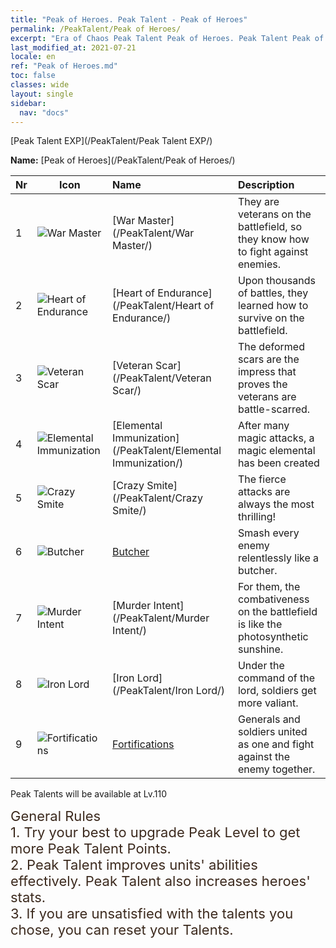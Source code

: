 ```yaml
---
title: "Peak of Heroes. Peak Talent - Peak of Heroes"
permalink: /PeakTalent/Peak of Heroes/
excerpt: "Era of Chaos Peak Talent Peak of Heroes. Peak Talent Peak of Heroes. Peak of Heroes"
last_modified_at: 2021-07-21
locale: en
ref: "Peak of Heroes.md"
toc: false
classes: wide
layout: single
sidebar:
  nav: "docs"
---
```


  [Peak Talent EXP](/PeakTalent/Peak Talent EXP/)

  **Name:** [Peak of Heroes](/PeakTalent/Peak of Heroes/)

  | Nr | Icon | Name | Description |
  |:---|------|:-----------|:-----------|
  | 1 | ![War Master](/images/pt/talent_1001.png) | [War Master](/PeakTalent/War Master/) | They are veterans on the battlefield, so they know how to fight against enemies. |
  | 2 | ![Heart of Endurance](/images/pt/talent_1002.png) | [Heart of Endurance](/PeakTalent/Heart of Endurance/) | Upon thousands of battles, they learned how to survive on the battlefield. |
  | 3 | ![Veteran Scar](/images/pt/talent_1003.png) | [Veteran Scar](/PeakTalent/Veteran Scar/) | The deformed scars are the impress that proves the veterans are battle-scarred. |
  | 4 | ![Elemental Immunization](/images/pt/talent_1004.png) | [Elemental Immunization](/PeakTalent/Elemental Immunization/) | After many magic attacks, a magic elemental has been created |
  | 5 | ![Crazy Smite](/images/pt/talent_1005.png) | [Crazy Smite](/PeakTalent/Crazy Smite/) | The fierce attacks are always the most thrilling! |
  | 6 | ![Butcher](/images/pt/talent_1006.png) | [Butcher](/PeakTalent/Butcher/) | Smash every enemy relentlessly like a butcher. |
  | 7 | ![Murder Intent](/images/pt/talent_1007.png) | [Murder Intent](/PeakTalent/Murder Intent/) | For them, the combativeness on the battlefield is like the photosynthetic sunshine. |
  | 8 | ![Iron Lord](/images/pt/talent_1008.png) | [Iron Lord](/PeakTalent/Iron Lord/) | Under the command of the lord, soldiers get more valiant. |
  | 9 | ![Fortifications](/images/pt/talent_1009.png) | [Fortifications](/PeakTalent/Fortifications/) | Generals and soldiers united as one and fight against the enemy together. |



  Peak Talents will be available at Lv.110

  <span style="color: #3c2a1e;font-size:22px">General Rules</span><br/><span style="color: #3c2a1e;font-size:22px">1. Try your best to upgrade Peak Level to get more Peak Talent Points. </span><br/><span style="color: #3c2a1e;font-size:22px">2. Peak Talent improves units' abilities effectively. Peak Talent also increases heroes' stats. </span><br/><span style="color: #3c2a1e;font-size:22px">3. If you are unsatisfied with the talents you chose, you can reset your Talents.</span><br/>

